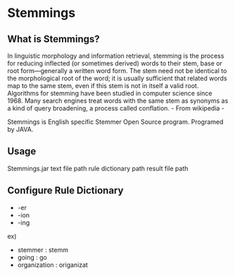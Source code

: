 
# Stemmings



## What is Stemmings?

In linguistic morphology and information retrieval, stemming is the process for reducing inflected (or sometimes derived) words to their stem, base or root form—generally a written word form. The stem need not be identical to the morphological root of the word; it is usually sufficient that related words map to the same stem, even if this stem is not in itself a valid root. Algorithms for stemming have been studied in computer science since 1968. Many search engines treat words with the same stem as synonyms as a kind of query broadening, a process called conflation. - From wikipedia - 

Stemmings is English specific Stemmer Open Source program. Programed by JAVA.
 
## Usage

Stemmings.jar text file path rule dictionary path result file path


## Configure Rule Dictionary
<ul>
<li>-er</li>
<li>-ion</li>
<li>-ing</li>
</ul>
ex) 
<ul>
<li>stemmer : stemm</li>
<li>going : go </li>
<li>organization : origanizat</li>
</ul>
